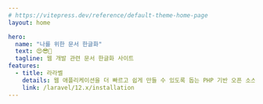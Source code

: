 ```yaml
---
# https://vitepress.dev/reference/default-theme-home-page
layout: home

hero:
  name: "나를 위한 문서 한글화"
  text: 😍😎🤩
  tagline: 웹 개발 관련 문서 한글화 사이트
features:
  - title: 라라벨
    details: 웹 애플리케이션을 더 빠르고 쉽게 만들 수 있도록 돕는 PHP 기반 오픈 소스 웹 프레임워크
    link: /laravel/12.x/installation
---
```


<!--
  actions:
    - theme: brand
      text: Home
      link: /
    - theme: alt
      text: About
      link: /

features:
  - title: Feature A
    details: Lorem ipsum dolor sit amet, consectetur adipiscing elit
  - title: Feature B
    details: Lorem ipsum dolor sit amet, consectetur adipiscing elit
  - title: Feature C
    details: Lorem ipsum dolor sit amet, consectetur adipiscing elit
---
-->

